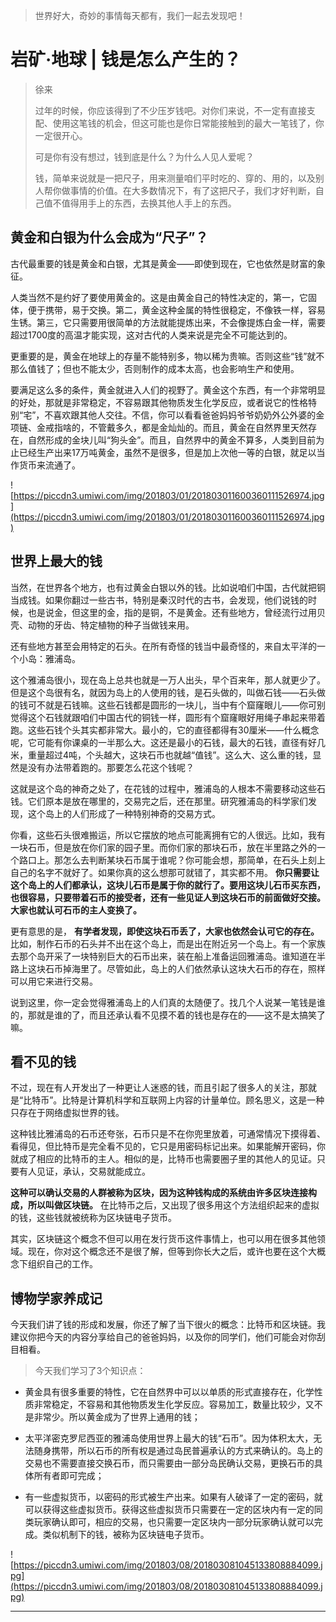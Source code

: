 > 世界好大，奇妙的事情每天都有，我们一起去发现吧！

# 岩矿·地球 | 钱是怎么产生的？

> 徐来
> 
> 过年的时候，你应该得到了不少压岁钱吧。对你们来说，不一定有直接支配、使用这笔钱的机会，但这可能也是你日常能接触到的最大一笔钱了，你一定很开心。
> 
> 可是你有没有想过，钱到底是什么？为什么人见人爱呢？
> 
> 钱，简单来说就是一把尺子，用来测量咱们平时吃的、穿的、用的，以及别人帮你做事情的价值。在大多数情况下，有了这把尺子，我们才好判断，自己值不值得用手上的东西，去换其他人手上的东西。

## 黄金和白银为什么会成为“尺子”？

古代最重要的钱是黄金和白银，尤其是黄金——即使到现在，它也依然是财富的象征。

人类当然不是约好了要使用黄金的。这是由黄金自己的特性决定的，第一，它固体，便于携带，易于交换。第二，黄金这种金属的特性很稳定，不像铁一样，容易生锈。第三，它只需要用很简单的方法就能提炼出来，不会像提炼白金一样，需要超过1700度的高温才能实现，这对古代的人类来说是完全不可能达到的。

更重要的是，黄金在地球上的存量不能特别多，物以稀为贵嘛。否则这些“钱”就不那么值钱了；但也不能太少，否则制作的成本太高，也会影响生产和使用。

要满足这么多的条件，黄金就进入人们的视野了。黄金这个东西，有一个非常明显的好处，那就是非常稳定，不容易跟其他物质发生化学反应，或者说它的性格特别“宅”，不喜欢跟其他人交往。不信，你可以看看爸爸妈妈爷爷奶奶外公外婆的金项链、金戒指啥的，不管戴多久，都是金灿灿的。而且，黄金在自然界里天然存在，自然形成的金块儿叫“狗头金”。而且，自然界中的黄金不算多，人类到目前为止已经生产出来17万吨黄金，虽然不是很多，但是加上次他一等的白银，就足以当作货币来流通了。

![https://piccdn3.umiwi.com/img/201803/01/201803011600360111526974.jpg](https://piccdn3.umiwi.com/img/201803/01/201803011600360111526974.jpg)

## 世界上最大的钱

当然，在世界各个地方，也有过黄金白银以外的钱。比如说咱们中国，古代就把铜当成钱。如果你翻过一些古书，特别是秦汉时代的古书，会发现，他们说钱的时候，也是说金，但这里的金，指的是铜，不是黄金。还有些地方，曾经流行过用贝壳、动物的牙齿、特定植物的种子当做钱来用。

还有些地方甚至会用特定的石头。在所有奇怪的钱当中最奇怪的，来自太平洋的一个小岛：雅浦岛。

这个雅浦岛很小，现在岛上总共也就是一万人出头，早个百来年，那人就更少了。但是这个岛很有名，就因为岛上的人使用的钱，是石头做的，叫做石钱——石头做的钱可不就是石钱嘛。这些石钱都是圆形的一块儿，当中有个窟窿眼儿——你可别觉得这个石钱就跟咱们中国古代的铜钱一样，圆形有个窟窿眼好用绳子串起来带着跑。这些石钱个头其实都非常大。最小的，它的直径都得有30厘米——什么概念呢，它可能有你课桌的一半那么大。这还是最小的石钱，最大的石钱，直径有好几米，重量超过4吨，个头越大，这块石币也就越“值钱”。这么大、这么重的钱，显然是没有办法带着跑的。那要怎么花这个钱呢？

这就是这个岛的神奇之处了，在花钱的过程中，雅浦岛的人根本不需要移动这些石钱。它们原本是放在哪里的，交易完之后，还在那里。研究雅浦岛的科学家们发现，这个岛上的人们形成了一种特别神奇的交易方式。

你看，这些石头很难搬运，所以它摆放的地点可能离拥有它的人很远。比如，我有一块石币，但是放在你们家的园子里。而你们家的那块石币，放在半里路之外的一个路口上。那怎么去判断某块石币属于谁呢？你可能会想，那简单，在石头上刻上自己的名字不就好了。如果你真的这么想那可就错了，其实都不用。 **你只需要让这个岛上的人们都承认，这块儿石币是属于你的就行了。要用这块儿石币买东西，也很容易，只要带着石币的接受者，还有一些见证人到这块石币的前面做好交接。大家也就认可石币的主人变换了。**

更有意思的是， **有学者发现，即使这块石币丢了，大家也依然会认可它的存在。** 比如，制作石币的石头并不出在这个岛上，而是出在附近另一个岛上。有一个家族去那个岛开采了一块特别巨大的石币出来，装在船上准备运回雅浦岛。谁知道在半路上这块石币掉海里了。尽管如此，岛上的人们依然承认这块大石币的存在，照样可以用它来进行交易。

说到这里，你一定会觉得雅浦岛上的人们真的太随便了。找几个人说某一笔钱是谁的，那就是谁的了，而且还承认看不见摸不着的钱也是存在的——这不是太搞笑了嘛。

## 看不见的钱

不过，现在有人开发出了一种更让人迷惑的钱，而且引起了很多人的关注，那就是“比特币”。比特是计算机科学和互联网上内容的计量单位。顾名思义，这是一种只存在于网络虚拟世界的钱。

这种钱比雅浦岛的石币还夸张，石币只是不在你兜里放着，可通常情况下摸得着、看得见，但比特币是完全看不见的，它只是用密码标记出来。如果能解开密码，你就成了相应的比特币的主人。相似的是，比特币也需要圈子里的其他人的见证。只要有人见证，承认，交易就能成立。

 **这种可以确认交易的人群被称为区块，因为这种钱构成的系统由许多区块连接构成，所以叫做区块链。** 在比特币之后，又出现了很多用这个方法组织起来的虚拟的钱，这些钱就被统称为区块链电子货币。

其实，区块链这个概念不但可以用在发行货币这件事情上，也可以用在很多其他领域。现在，你对这个概念还不是很了解，但等到你长大之后，或许也要在这个大概念下组织自己的工作。

## 博物学家养成记

今天我们讲了钱的形成和发展，你还了解了当下很火的概念：比特币和区块链。我建议你把今天的内容分享给自己的爸爸妈妈，以及你的同学们，他们可能会对你刮目相看。

> 今天我们学习了3个知识点：

* 黄金具有很多重要的特性，它在自然界中可以以单质的形式直接存在，化学性质非常稳定，不容易和其他物质发生化学反应。容易加工，数量比较少，又不是非常少。所以黄金成为了世界上通用的钱；

* 太平洋密克罗尼西亚的雅浦岛使用世界上最大的钱“石币”。因为体积太大，无法随身携带，所以石币的所有权是通过岛民普遍承认的方式来确认的。岛上的交易也不需要直接交换石币，而只需要由一部分岛民确认交易，更换石币的具体所有者即可完成；

* 有一些虚拟货币，以密码的形式被生产出来。如果有人破译了一定的密码，就可以获得这些虚拟货币。获得这些虚拟货币只需要在一定的区块内有一定的同类玩家确认即可，相应的交易，也只需要一定区块内一部分玩家确认就可以完成。类似机制下的钱，被称为区块链电子货币。

![https://piccdn3.umiwi.com/img/201803/08/201803081045133808884099.jpg](https://piccdn3.umiwi.com/img/201803/08/201803081045133808884099.jpg)

---

